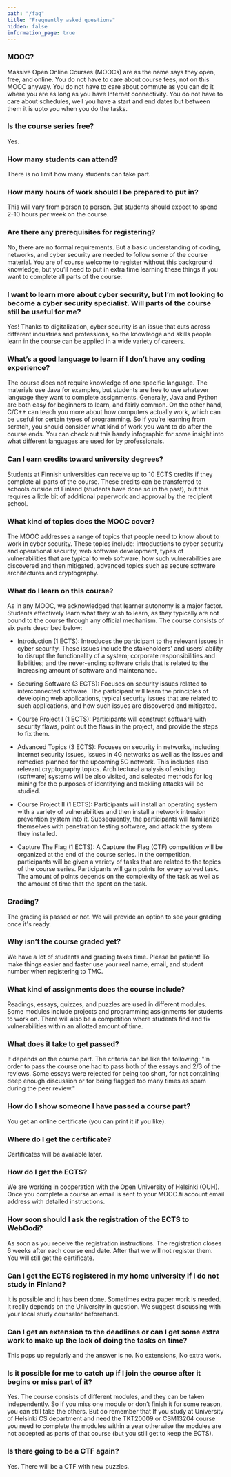 ```yaml
---
path: "/faq"
title: "Frequently asked questions"
hidden: false
information_page: true
---
```


<table-of-contents></table-of-contents>

### MOOC?
Massive Open Online Courses (MOOCs) are as the name says they open, free, and online. You do not have to care about course fees, not on this MOOC anyway. You do not have to care about commute as you can do it where you are as long as you have Internet connectivity. You do not have to care about schedules, well you have a start and end dates but between them it is upto you when you do the tasks.

### Is the course series free?
Yes.

### How many students can attend?
There is no limit how many students can take part.

### How many hours of work should I be prepared to put in?
This will vary from person to person. But students should expect to spend 2-10 hours per week on the course.

### Are there any prerequisites for registering?
No, there are no formal requirements. But a basic understanding of coding, networks, and cyber security are needed to follow some of the course material. You are of course welcome to register without this background knowledge, but you’ll need to put in extra time learning these things if you want to complete all parts of the course.

### I want to learn more about cyber security, but I’m not looking to become a cyber security specialist. Will parts of the course still be useful for me?
Yes! Thanks to digitalization, cyber security is an issue that cuts across different industries and professions, so the knowledge and skills people learn in the course can be applied in a wide variety of careers.

### What’s a good language to learn if I don’t have any coding experience?
The course does not require knowledge of one specific language. The materials use Java for examples, but students are free to use whatever language they want to complete assignments. Generally, Java and Python are both easy for beginners to learn, and fairly common. On the other hand, C/C++ can teach you more about how computers actually work, which can be useful for certain types of programming. So if you’re learning from scratch, you should consider what kind of work you want to do after the course ends. You can check out this handy infographic for some insight into what different languages are used for by professionals.

### Can I earn credits toward university degrees?
Students at Finnish universities can receive up to 10 ECTS credits if they complete all parts of the course. These credits can be transferred to schools outside of Finland (students have done so in the past), but this requires a little bit of additional paperwork and approval by the recipient school.

### What kind of topics does the MOOC cover?
The MOOC addresses a range of topics that people need to know about to work in cyber security. These topics include: introductions to cyber security and operational security, web software development, types of vulnerabilities that are typical to web software, how such vulnerabilities are discovered and then mitigated, advanced topics such as secure software architectures and cryptography.

### What do I learn on this course?
As in any MOOC, we acknowledged that learner autonomy is a major factor. Students effectively learn what they wish to learn, as they typically are not bound to the course through any official mechanism. The course consists of six parts described below:

* Introduction (1 ECTS): Introduces the participant to the relevant issues in cyber security. These issues include the stakeholders' and users' ability to disrupt the functionality of a system; corporate responsibilities and liabilities; and the never-ending software crisis that is related to the increasing amount of software and maintenance.

* Securing Software (3 ECTS): Focuses on security issues related to interconnected software. The participant will learn the principles of developing web applications, typical security issues that are related to such applications, and how such issues are discovered and mitigated.

* Course Project I (1 ECTS): Participants will construct software with security flaws, point out the flaws in the project, and provide the steps to fix them.

* Advanced Topics (3 ECTS): Focuses on security in networks, including internet security issues, issues in 4G networks as well as the issues and remedies planned for the upcoming 5G network. This includes also relevant cryptography topics. Architectural analysis of existing (software) systems will be also visited, and selected methods for log mining for the purposes of identifying and tackling attacks will be studied.

* Course Project II (1 ECTS): Participants will install an operating system with a variety of vulnerabilities and then install a network intrusion prevention system into it. Subsequently, the participants will familiarize themselves with penetration testing software, and attack the system they installed.

* Capture The Flag (1 ECTS): A Capture the Flag (CTF) competition will be organized at the end of the course series. In the competition, participants will be given a variety of tasks that are related to the topics of the course series. Participants will gain points for every solved task. The amount of points depends on the complexity of the task as well as the amount of time that the spent on the task.

### Grading?
The grading is passed or not. We will provide an option to see your grading once it's ready.

### Why isn’t the course graded yet?
We have a lot of students and grading takes time. Please be patient! To make things easier and faster use your real name, email, and student number when registering to TMC.

### What kind of assignments does the course include?
Readings, essays, quizzes, and puzzles are used in different modules. Some modules include projects and programming assignments for students to work on. There will also be a competition where students find and fix vulnerabilities within an allotted amount of time.

### What does it take to get passed?
It depends on the course part. The criteria can be like the following: "In order to pass the course one had to pass both of the essays and 2/3 of the reviews. Some essays were rejected for being too short, for not containing deep enough discussion or for being flagged too many times as spam during the peer review."

### How do I show someone I have passed a course part?
You get an online certificate (you can print it if you like).

### Where do I get the certificate?

Certificates will be available later.

### How do I get the ECTS?

We are working in cooperation with the Open University of Helsinki (OUH). Once you complete a course an email is sent to your MOOC.fi account email address with detailed instructions.

### How soon should I ask the registration of the ECTS to WebOodi?

As soon as you receive the registration instructions. The registration closes 6 weeks after each course end date. After that we will not register them. You will still get the certificate.

### Can I get the ECTS registered in my home university if I do not study in Finland?
It is possible and it has been done. Sometimes extra paper work is needed. It really depends on the University in question. We suggest discussing with your local study counselor beforehand.

### Can I get an extension to the deadlines or can I get some extra work to make up the lack of doing the tasks on time?
This pops up regularly and the answer is no. No extensions, No extra work.

### Is it possible for me to catch up if I join the course after it begins or miss part of it?
Yes. The course consists of different modules, and they can be taken independently. So if you miss one module or don’t finish it for some reason, you can still take the others. But do remember that If you study at University of Helsinki CS department and need the TKT20009 or CSM13204 course you need to complete the modules within a year otherwise the modules are not accepted as parts of that course (but you still get to keep the ECTS).

### Is there going to be a CTF again?
Yes. There will be a CTF with new puzzles.

